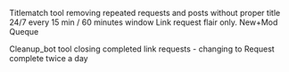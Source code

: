 Titlematch 
tool removing repeated requests and posts without proper title 24/7 
every 15 min / 60 minutes window 
Link request flair only. 
New+Mod Queque

Cleanup_bot
tool closing completed link requests - changing to Request complete
twice a day
